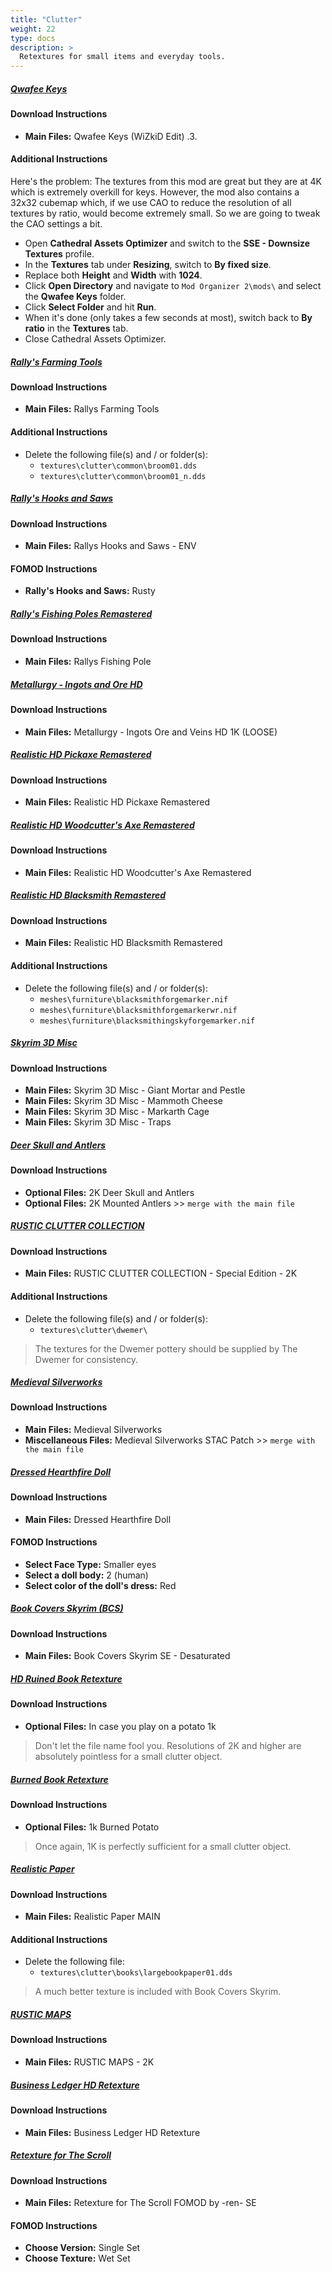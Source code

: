 ```yaml
---
title: "Clutter"
weight: 22
type: docs
description: >
  Retextures for small items and everyday tools.
---
```


##### [Qwafee Keys](https://www.nexusmods.com/skyrimspecialedition/mods/34719?tab=files)

#### Download Instructions

- **Main Files:** Qwafee Keys (WiZkiD Edit) .3.

#### Additional Instructions

Here's the problem: The textures from this mod are great but they are at 4K which is extremely overkill for keys. However, the mod also contains a 32x32 cubemap which, if we use CAO to reduce the resolution of all textures by ratio, would become extremely small. So we are going to tweak the CAO settings a bit.

- Open **Cathedral Assets Optimizer** and switch to the **SSE - Downsize Textures** profile.
- In the **Textures** tab under **Resizing**, switch to **By fixed size**.
- Replace both **Height** and **Width** with **1024**.
- Click **Open Directory** and navigate to `Mod Organizer 2\mods\` and select the **Qwafee Keys** folder.
- Click **Select Folder** and hit **Run**.
- When it's done (only takes a few seconds at most), switch back to **By ratio** in the **Textures** tab.
- Close Cathedral Assets Optimizer.

##### [Rally's Farming Tools](https://www.nexusmods.com/skyrimspecialedition/mods/32679?tab=files)

#### Download Instructions

- **Main Files:** Rallys Farming Tools

#### Additional Instructions

- Delete the following file(s) and / or folder(s):
  - `textures\clutter\common\broom01.dds`
  - `textures\clutter\common\broom01_n.dds`

##### [Rally's Hooks and Saws](https://www.nexusmods.com/skyrimspecialedition/mods/32652?tab=files)

#### Download Instructions

- **Main Files:** Rallys Hooks and Saws - ENV

#### FOMOD Instructions

- **Rally's Hooks and Saws:** Rusty

##### [Rally's Fishing Poles Remastered](https://www.nexusmods.com/skyrimspecialedition/mods/33248?tab=files)

#### Download Instructions

- **Main Files:** Rallys Fishing Pole

##### [Metallurgy - Ingots and Ore HD](https://www.nexusmods.com/skyrimspecialedition/mods/30738?tab=files)

#### Download Instructions

* **Main Files:** Metallurgy - Ingots Ore and Veins HD 1K (LOOSE)

##### [Realistic HD Pickaxe Remastered](https://www.nexusmods.com/skyrimspecialedition/mods/20168?tab=files)

#### Download Instructions

- **Main Files:** Realistic HD Pickaxe Remastered

##### [Realistic HD Woodcutter's Axe Remastered](https://www.nexusmods.com/skyrimspecialedition/mods/20239?tab=files)

#### Download Instructions

- **Main Files:** Realistic HD Woodcutter's Axe Remastered

##### [Realistic HD Blacksmith Remastered](https://www.nexusmods.com/skyrimspecialedition/mods/22228?tab=files)

#### Download Instructions

- **Main Files:** Realistic HD Blacksmith Remastered

#### Additional Instructions

- Delete the following file(s) and / or folder(s):
  - `meshes\furniture\blacksmithforgemarker.nif`
  - `meshes\furniture\blacksmithforgemarkerwr.nif`
  - `meshes\furniture\blacksmithingskyforgemarker.nif`

##### [Skyrim 3D Misc](https://www.nexusmods.com/skyrimspecialedition/mods/20829?tab=files)

#### Download Instructions

* **Main Files:** Skyrim 3D Misc - Giant Mortar and Pestle
* **Main Files:** Skyrim 3D Misc - Mammoth Cheese
* **Main Files:** Skyrim 3D Misc - Markarth Cage
* **Main Files:** Skyrim 3D Misc - Traps

##### [Deer Skull and Antlers](https://www.nexusmods.com/skyrimspecialedition/mods/45510?tab=files)

#### Download Instructions

- **Optional Files:** 2K Deer Skull and Antlers
- **Optional Files:** 2K Mounted Antlers >> `merge with the main file`

##### [RUSTIC CLUTTER COLLECTION](https://www.nexusmods.com/skyrimspecialedition/mods/5795?tab=files)

#### Download Instructions

* **Main Files:** RUSTIC CLUTTER COLLECTION - Special Edition - 2K

#### Additional Instructions

- Delete the following file(s) and / or folder(s):
  - `textures\clutter\dwemer\`

> The textures for the Dwemer pottery should be supplied by The Dwemer for consistency.

##### [Medieval Silverworks](https://www.nexusmods.com/skyrimspecialedition/mods/23938?tab=files)

#### Download Instructions

* **Main Files:** Medieval Silverworks
* **Miscellaneous Files:** Medieval Silverworks STAC Patch >> `merge with the main file`

##### [Dressed Hearthfire Doll](https://www.nexusmods.com/skyrimspecialedition/mods/493?tab=files)

#### Download Instructions

* **Main Files:** Dressed Hearthfire Doll

#### FOMOD Instructions

* **Select Face Type:** Smaller eyes
* **Select a doll body:** 2 (human)
* **Select color of the doll's dress:** Red

##### [Book Covers Skyrim (BCS)](https://www.nexusmods.com/skyrimspecialedition/mods/901?tab=files)

#### Download Instructions

* **Main Files:** Book Covers Skyrim SE - Desaturated

##### [HD Ruined Book Retexture](https://www.nexusmods.com/skyrimspecialedition/mods/15742?tab=files)

#### Download Instructions

- **Optional Files:** In case you play on a potato 1k

> Don't let the file name fool you. Resolutions of 2K and higher are absolutely pointless for a small clutter object.

##### [Burned Book Retexture](https://www.nexusmods.com/skyrimspecialedition/mods/37573?tab=files)

#### Download Instructions

- **Optional Files:** 1k Burned Potato

> Once again, 1K is perfectly sufficient for a small clutter object.

##### [Realistic Paper](https://www.nexusmods.com/skyrim/mods/937?tab=files)

#### Download Instructions

* **Main Files:** Realistic Paper MAIN

#### Additional Instructions

* Delete the following file:
  * `textures\clutter\books\largebookpaper01.dds`

> A much better texture is included with Book Covers Skyrim.

##### [RUSTIC MAPS](https://www.nexusmods.com/skyrimspecialedition/mods/42614?tab=files)

#### Download Instructions

* **Main Files:** RUSTIC MAPS - 2K

##### [Business Ledger HD Retexture](https://www.nexusmods.com/skyrim/mods/38389?tab=files)

#### Download Instructions

* **Main Files:** Business Ledger HD Retexture

##### [Retexture for The Scroll](https://www.nexusmods.com/skyrimspecialedition/mods/46612?tab=files)

#### Download Instructions

- **Main Files:** Retexture for The Scroll FOMOD by -ren- SE

#### FOMOD Instructions

- **Choose Version:** Single Set
- **Choose Texture:** Wet Set